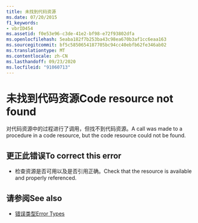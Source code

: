 ```yaml
---
title: 未找到代码资源
ms.date: 07/20/2015
f1_keywords:
- vbrID454
ms.assetid: f0e53e96-c3de-41e2-bf98-e72f93802dfa
ms.openlocfilehash: 5eaba182f7b253ba43c98ea670b3af1cc6eaa163
ms.sourcegitcommit: bf5c5850654187705bc94cc40ebfb62fe346ab02
ms.translationtype: MT
ms.contentlocale: zh-CN
ms.lasthandoff: 09/23/2020
ms.locfileid: "91060713"
---
```

# <a name="code-resource-not-found"></a><span data-ttu-id="81cca-102">未找到代码资源</span><span class="sxs-lookup"><span data-stu-id="81cca-102">Code resource not found</span></span>

<span data-ttu-id="81cca-103">对代码资源中的过程进行了调用，但找不到代码资源。</span><span class="sxs-lookup"><span data-stu-id="81cca-103">A call was made to a procedure in a code resource, but the code resource could not be found.</span></span>  
  
## <a name="to-correct-this-error"></a><span data-ttu-id="81cca-104">更正此错误</span><span class="sxs-lookup"><span data-stu-id="81cca-104">To correct this error</span></span>  
  
- <span data-ttu-id="81cca-105">检查资源是否可用以及是否引用正确。</span><span class="sxs-lookup"><span data-stu-id="81cca-105">Check that the resource is available and properly referenced.</span></span>  
  
## <a name="see-also"></a><span data-ttu-id="81cca-106">请参阅</span><span class="sxs-lookup"><span data-stu-id="81cca-106">See also</span></span>

- [<span data-ttu-id="81cca-107">错误类型</span><span class="sxs-lookup"><span data-stu-id="81cca-107">Error Types</span></span>](../programming-guide/language-features/error-types.md)
